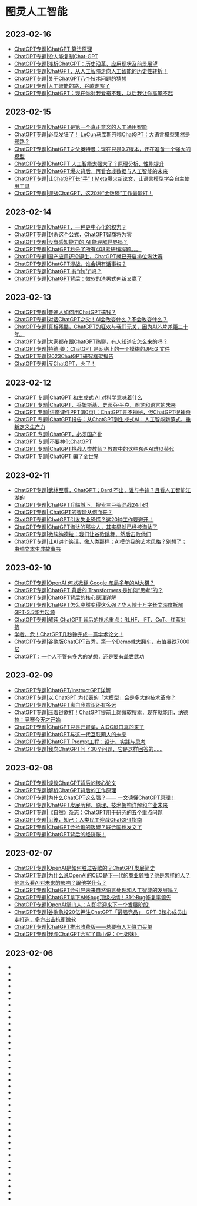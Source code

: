 # 图灵人工智能
## 2023-02-16
* [ChatGPT专题|ChatGPT 算法原理](https://mp.weixin.qq.com/s/aIzwuATN71etbUrrQWYOkA)
* [ChatGPT专题|没人能复制Chat-GPT](https://mp.weixin.qq.com/s/rt8nAiy5ov16yAEPD122jg)
* [ChatGPT专题|浅析ChatGPT：历史沿革、应用现状及前景展望](https://mp.weixin.qq.com/s/mPeZmCmpt-7OdcLY1pVDFA)
* [ChatGPT专题|ChatGPT，从人工智障走向人工智能的历史性转折！](https://mp.weixin.qq.com/s/YDA601UtCeV8ie8U3vyjxw)
* [ChatGPT专题|关于ChatGPT八个技术问题的猜想](https://mp.weixin.qq.com/s/kPfb2tsg706jl6KDgqSWaw)
* [ChatGPT专题|人工智能的路，谷歌走窄了](https://mp.weixin.qq.com/s/B3DHCctdYthdh9d7i-uTMg)
* [ChatGPT专题|ChatGPT：现在你对我爱搭不理，以后我让你高攀不起](https://mp.weixin.qq.com/s/k_lBwoGCK2jSVekF4UnUpg)
## 2023-02-15
* [ChatGPT专题|ChatGPT是第一个真正意义的人工通用智能](https://mp.weixin.qq.com/s/V7gptx740dDtVyQAgdhnqA)
* [ChatGPT专题|必应发狂了！ LeCun马库斯齐喷ChatGPT：大语言模型果然是邪路？](https://mp.weixin.qq.com/s/HZJ9QoqbojMgWigWfvgtzQ)
* [ChatGPT专题|ChatGPT之父奥特曼：现在只是0.7版本，还在准备一个强大的模型](https://mp.weixin.qq.com/s/BF8wVt4E34wmFln2aNKG4A)
* [ChatGPT专题|ChatGPT 人工智能太强大了？原理分析、性能提升](https://mp.weixin.qq.com/s/2xnkC3VxOOtmkAXMs4ervQ)
* [ChatGPT专题|ChatGPT爆火背后，再看合成数据与人工智能的未来](https://mp.weixin.qq.com/s/KfkXBwHD3Jy_7kK84jhoaA)
* [ChatGPT专题|让ChatGPT长“手”！Meta爆火新论文，让语言模型学会自主使用工具](https://mp.weixin.qq.com/s/VQkjtcfo_9EWeSo5tKkW0Q)
* [ChatGPT专题|迎战ChatGPT，这20种“金饭碗”工作最能打！](https://mp.weixin.qq.com/s/1Vh0UsB010zn2bnSvV2PbA)
## 2023-02-14
* [ChatGPT专题|ChatGPT，一种更中心化的权力？](https://mp.weixin.qq.com/s/YWqwQBk4AQyzTG7Vs-KIBg)
* [ChatGPT专题|封杀这个公式，ChatGPT智商将为零](https://mp.weixin.qq.com/s/EeeUBQWd2qvD6ZIRMslZ4A)
* [ChatGPT专题|没有感知能力的 AI 能理解世界吗？](https://mp.weixin.qq.com/s/xwkER1Aw_YwdOI3SfPQDBw)
* [ChatGPT专题|ChatGPT秒杀了所有408考研编程题。。。](https://mp.weixin.qq.com/s/EYZuc8ptZHqpMLFZFfaZUw)
* [ChatGPT专题|国产应用还没诞生，ChatGPT就已开启排位淘汰赛](https://mp.weixin.qq.com/s/8wA8NUXA9dikdYmFskJaBQ)
* [ChatGPT专题|ChatGPT混战，谁会拥有话事权？](https://mp.weixin.qq.com/s/7_2cIll16cc0t7cyrP9ahg)
* [ChatGPT专题|ChatGPT 有“命门”吗？](https://mp.weixin.qq.com/s/TZWZO759e3AWkqBfbiTuFQ)
* [ChatGPT专题|ChatGPT背后：微软的渣男式创新又赢了](https://mp.weixin.qq.com/s/Bn5ci_B0oginfyxM2NcDUw)
## 2023-02-13
* [ChatGPT专题|普通人如何用ChatGPT搞钱？](https://mp.weixin.qq.com/s/nSTWgJD9UIFbD5IGWLobaQ)
* [ChatGPT专题|对话ChatGPT之父！AI会改变什么？不会改变什么？](https://mp.weixin.qq.com/s/zNuOmVeVKP335iJ4RNJqNw)
* [ChatGPT专题|真相残酷，ChatGPT的狂欢与我们无关，因为AI芯片差距二十年。](https://mp.weixin.qq.com/s/hWEoJPn-_nDYsp1AVxrwlg)
* [ChatGPT专题|大家都在跟ChatGPT热聊，有人知道它怎么来的吗？](https://mp.weixin.qq.com/s/b1liGri33wfCvXHOgvhTPw)
* [ChatGPT专题|特德·姜：ChatGPT 是网络上的一个模糊的JPEG 文件](https://mp.weixin.qq.com/s/SvpidkIhkWNWqBLkRQxFqw)
* [ChatGPT专题|2023ChatGPT研究框架报告](https://mp.weixin.qq.com/s/fkYJY_VoSFRUY57SeqPgGA)
* [ChatGPT专题|反ChatGPT，火了！](https://mp.weixin.qq.com/s/cY2fBVPtXK0k41iXYxaalQ)
## 2023-02-12
* [ChatGPT 专题|ChatGPT 和生成式 AI 对科学意味着什么](https://mp.weixin.qq.com/s/pc1tX8nDzxxIEDBxo8w1qw)
* [ChatGPT 专题|ChatGPT、乔姆斯基、史蒂芬·平克、图灵和语言的未来](https://mp.weixin.qq.com/s/4E1zcnHCfXXdy9nWrPt-iw)
* [ChatGPT 专题|讲座课件PPT(80页)：ChatGPT并不神秘，但ChatGPT很神奇](https://mp.weixin.qq.com/s/XyZaLwnKRJFqXLmSgOFNng)
* [ChatGPT 专题|ChatGPT报告：从ChatGPT到生成式AI：人工智能新范式，重新定义生产力](https://mp.weixin.qq.com/s/ABlR2cRAYpUzJUBrBS3fww)
* [ChatGPT 专题|ChatGPT，必须国产化](https://mp.weixin.qq.com/s/RKJcrXPTQpgZLEu2HxoqBA)
* [ChatGPT 专题|不要神化ChatGPT](https://mp.weixin.qq.com/s/9Rb333nFYtQwy4lIYsI3Qw)
* [ChatGPT 专题|ChatGPT挑战人类教师？教育中的这些东西AI难以替代](https://mp.weixin.qq.com/s/6FalYe1-ZPj8t7ir2BtXpA)
* [ChatGPT 专题|ChatGPT 骗了全世界](https://mp.weixin.qq.com/s/_iAPXV0WrawrIREXhpVF1Q)
## 2023-02-11
* [ChatGPT专题|武林至尊，ChatGPT；Bard 不出，谁与争锋？且看人工智能江湖的](https://mp.weixin.qq.com/s/cupHfHbN0IbzyQCV8dlevA)
* [ChatGPT专题|ChatGPT兵临城下，搜索三巨头混战24小时](https://mp.weixin.qq.com/s/CzFefLcBK0XHH8197rYc3g)
* [ChatGPT专题| ChatGPT的智能从何而来？](https://mp.weixin.qq.com/s/Ngbz6C3uQ0lw1rBAKHHOrg)
* [ChatGPT专题|ChatGPT引发失业恐慌？这20种工作要避开！](https://mp.weixin.qq.com/s/5_egGmnt7ABmprUHuXVWbw)
* [ChatGPT专题|ChatGPT淘汰的那些人，其实早就已经被淘汰了](https://mp.weixin.qq.com/s/KSz3sDQ_fYAkljJsGyj1dw)
* [ChatGPT专题|微软纳德拉：我们让谷歌跳舞，然后击败他们](https://mp.weixin.qq.com/s/FJBTLEN6a1t8PmkIkIxEPQ)
* [ChatGPT专题|让AI讲个笑话，像人类那样；AI模仿我的艺术风格？别想了；由纯文本生成故事书](https://mp.weixin.qq.com/s/EF83uK-vyFtgFkPBk84rFQ)
## 2023-02-10
* [ChatGPT专题|OpenAI 何以掀翻 Google 布局多年的AI大棋？](https://mp.weixin.qq.com/s/ctWWnGJql7baK7pI41kpFw)
* [ChatGPT专题|ChatGPT 背后的 Transformers 是如何“思考”的？](https://mp.weixin.qq.com/s/RT3wjwVnlwqLqvvQUfw1FA)
* [ChatGPT专题|ChatGPT背后的核心原理详解](https://mp.weixin.qq.com/s/yut8KmfWoscs4AbciFU3EA)
* [ChatGPT专题|ChatGPT怎么突然变得这么强？华人博士万字长文深度拆解GPT-3.5能力起源](https://mp.weixin.qq.com/s/ckd6KxeTfdQas_UCsJ7HgQ)
* [ChatGPT专题|解读 ChatGPT 背后的技术重点：RLHF、IFT、CoT、红蓝对抗](https://mp.weixin.qq.com/s/y4ywidZ55BQLgQzJa_Wjbg)
* [学者，危！ChatGPT几秒钟完成一篇学术论文！](https://mp.weixin.qq.com/s/cXD0yMOkrF0C_0zFIaK0nw)
* [ChatGPT专题|谷歌版ChatGPT首秀，第一个Demo就大翻车，市值暴跌7000亿](https://mp.weixin.qq.com/s/5nuCzpT2FQBfkTz_DDlvxg)
* [ChatGPT：一个人不管有多大的梦想，还是要有盖世武功](https://mp.weixin.qq.com/s/SXZezpIs5VrdoRhaEDUNuw)
## 2023-02-09
* [ChatGPT专题|ChatGPT/InstructGPT详解](https://mp.weixin.qq.com/s/i-CBoJFA77kkH0s7ymrowg)
* [ChatGPT专题|以 ChatGPT 为代表的「大模型」会是多大的技术革命？](https://mp.weixin.qq.com/s/L__lCTkkuHjWa81LRQlVzQ)
* [ChatGPT专题|ChatGPT离自我意识还有多远](https://mp.weixin.qq.com/s/AiRkXt4cPAStg92av8zGnw)
* [ChatGPT专题|压着谷歌打！ChatGPT提前上岗微软搜索，现在就能用，纳德拉：竞赛今天才开始](https://mp.weixin.qq.com/s/iJxVDkVoraApQe-QbwSx1g)
* [ChatGPT专题|ChatGPT只是开胃菜，AIGC风口真的来了](https://mp.weixin.qq.com/s/-cF8znYYSSye4OZfZuk8Sw)
* [ChatGPT专题|ChatGPT与这一代互联网人的未来](https://mp.weixin.qq.com/s/jRkvHTyTb4ThYgdXR2wxhg)
* [ChatGPT专题|ChatGPT Prompt工程：设计、实践与思考](https://mp.weixin.qq.com/s/jRWaXB2Q1CyuzeyccjFFwQ)
* [ChatGPT专题|我向ChatGPT问了30个问题，它是这样回答的……](https://mp.weixin.qq.com/s/nuq6hGJ_Riw43JGO4ZW8RQ)
## 2023-02-08
* [ChatGPT专题|谈谈ChatGPT背后的核心论文](https://mp.weixin.qq.com/s/qYfLWfw0paFRzbMltyTyvw)
* [ChatGPT专题|解析ChatGPT背后的工作原理](https://mp.weixin.qq.com/s/T4hEUP2fh2Gki6jZR8SQ0g)
* [ChatGPT专题|为什么ChatGPT这么强？—— 一文读懂ChatGPT原理！](https://mp.weixin.qq.com/s/QNuKQ2Mgfn5K22JuUe2dHA)
* [ChatGPT专题|ChatGPT发展历程、原理、技术架构详解和产业未来](https://mp.weixin.qq.com/s/SJ_8UaovUYAm1Nul4I9hhQ)
* [ChatGPT专题|《自然》杂志：ChatGPT用于研究的五个重点问题](https://mp.weixin.qq.com/s/TVi2jADraGLlqT5r5G0OBQ)
* [ChatGPT专题|见彼，知己：人类民工迎战ChatGPT指南](https://mp.weixin.qq.com/s/mmgLs4HUA3JambCCjQ0ZXQ)
* [ChatGPT专题|ChatGPT会抢谁的饭碗？联合国也发文了](https://mp.weixin.qq.com/s/rBBjRmU-lkMj20ENhaMLpg)
* [ChatGPT专题|ChatGPT背后的经济账！](https://mp.weixin.qq.com/s/UXXvDJ5843uP8bPhCs5i6A)
## 2023-02-07
* [ChatGPT专题|OpenAI是如何胜过谷歌的？ChatGPT发展简史](https://mp.weixin.qq.com/s/Wzy2RPwM7VqeXk0FMzWfUQ)
* [ChatGPT专题|为什么说OpenAI的CEO是下一代的商业领袖？他是怎样的人？他怎么看AI对未来的影响？跟他学什么？](https://mp.weixin.qq.com/s/zBCUuMvYzJsIgb_zrx5pRw)
* [ChatGPT专题|ChatGPT会引导未来自然语言处理和人工智能的发展吗？](https://mp.weixin.qq.com/s/YyEO50BSvJlmTokATCwoLg)
* [ChatGPT专题|ChatGPT拿下AI修bug顶级成绩！31个Bug修复率领先](https://mp.weixin.qq.com/s/ISI4ZeiqsxtN87hTTsUdcg)
* [ChatGPT专题|OpenAI掌门人：AI即将迎来下一个发展阶段!](https://mp.weixin.qq.com/s/dJ-pct4AXpNqscXi0PeDUQ)
* [ChatGPT专题|谷歌急投20亿押注ChatGPT「最强竞品」，GPT-3核心成员出走打造，多方出击抗衡微软](https://mp.weixin.qq.com/s/oBwj8up502tlH5srOBaNCQ)
* [ChatGPT专题|ChatGPT推出收费版——总要有人为算力买单](https://mp.weixin.qq.com/s/volz6G14YE2vfj84eVQDkA)
* [ChatGPT专题|我与ChatGPT合写了篇小说：《七姐妹》](https://mp.weixin.qq.com/s/lFge8yDv-lyNNAVY73mRFg)
## 2023-02-06
* []()
* []()
* []()
* []()
* []()
* []()
* []()
* []()
* []()
* []()
* []()
* []()
* []()
* []()
* []()
* []()
* []()
* []()
* []()
* []()
* []()
* []()
* []()
* []()
* []()
* []()
* []()[]()
* []()
* []()
* []()
* []()
* []()
* []()
* []()
* []()
* []()
* []()
* []()


































